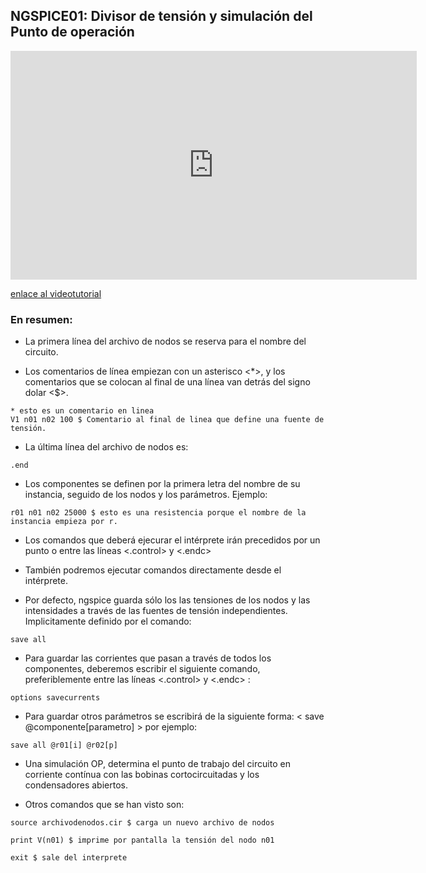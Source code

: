 ## NGSPICE01: Divisor de tensión y simulación del Punto de operación



<iframe width="650" height="366" src="https://www.youtube.com/embed/4tUSx0qRLXY" frameborder="0" allowfullscreen> </iframe>

[enlace al videotutorial](https://youtu.be/4tUSx0qRLXY)

### En resumen:


* La primera línea del archivo de nodos se reserva para el nombre del circuito.

* Los comentarios de línea empiezan con un asterisco <*>, y los comentarios que se colocan al final de una línea van detrás del signo dolar <$>.

```ngspice
* esto es un comentario en linea
V1 n01 n02 100 $ Comentario al final de linea que define una fuente de tensión.
```

* La última línea del archivo de nodos es:

```
.end
```

* Los componentes se definen por la primera letra del nombre de su instancia, seguido de los nodos y los parámetros. Ejemplo:

```spice
r01 n01 n02 25000 $ esto es una resistencia porque el nombre de la instancia empieza por r.
```

* Los comandos que deberá ejecurar el intérprete irán precedidos por un punto o entre las líneas <.control> y <.endc>

* También podremos ejecutar comandos directamente desde el intérprete.

* Por defecto, ngspice guarda sólo los las tensiones de los nodos y las intensidades a través de las fuentes de tensión independientes. Implicitamente definido por el comando:

```
save all
```

* Para guardar las corrientes que pasan a través de todos los componentes, deberemos escribir el siguiente comando, preferiblemente entre las líneas <.control> y <.endc> :

```
options savecurrents
```

* Para guardar otros parámetros se escribirá de la siguiente forma:  < save @componente[parametro] >  por ejemplo:

```
save all @r01[i] @r02[p]
```

* Una simulación OP, determina el punto de trabajo del circuito en corriente contínua con las bobinas cortocircuitadas y los condensadores abiertos.

* Otros comandos que se han visto son:

```
source archivodenodos.cir $ carga un nuevo archivo de nodos

print V(n01) $ imprime por pantalla la tensión del nodo n01

exit $ sale del interprete
```
